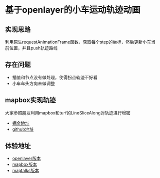 # 基于openlayer的小车运动轨迹动画
## 实现思路
利用原生requestAnimationFrame函数，获取每个step的坐标，然后更新小车当前位置，并且push轨迹路线
## 存在问题
* 插值和节点没有做处理，使得拐点轨迹不好看
* 小车车头方向未做调整
## mapbox实现轨迹
大家参照朋友利用mapbox和turf的LineSliceAlong对轨迹进行增密
* [掘金地址](https://juejin.im/post/5cfc98e351882515ba0eefe1)
* [github地址](https://github.com/tpolong/route)
## 体验地址
* [openlayer版本](https://liquid-zhangliquan.github.io/OL-RouteAnimate/openlayer/openlayer_route.html)
* [mapbox版本](https://liquid-zhangliquan.github.io/OL-RouteAnimate/mapbox/mapbox_route.html)
* [maptalks版本](https://liquid-zhangliquan.github.io/OL-RouteAnimate/maptalks/maptalks_route.html)